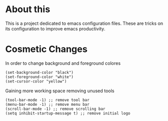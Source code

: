 # About this

This is a project dedicated to emacs configuration files. These are tricks on its configuration to improve emacs productivity.


# Cosmetic Changes

In order to change background and foreground colores

```
(set-background-color "black")
(set-foreground-color "white")
(set-cursor-color "yellow")
```

Gaining more working space removing unused tools

```
(tool-bar-mode -1) ;; remove tool bar 
(menu-bar-mode -1) ;; remove menu bar
(scroll-bar-mode -1) ;; remove scrolling bar
(setq inhibit-startup-message t) ;; remove initial logo
```
